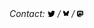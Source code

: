 <address>
Contact:
<a rel="me" href="https://twitter.com/sakuro"><img src="assets/icons/twitter.svg" alt="Twitter" height="10em" vertical-align="bottom" align-self="center" display="inline-flex"></a> /
<a rel="me" href="https://bsky.app/profile/2238.club"><img src="assets/icons/bluesky.svg" alt="Bluesky" height="10em" vertical-align="bottom" align-self="center" display="inline-flex"></a> /
<a rel="me" href="https://imastodon.net/@sakuro"><img src="assets/icons/mastodon.svg" alt="Mastodon" height="10em" vertical-align="bottom" align-self="center" display="inline-flex"></a>
</address>
